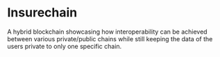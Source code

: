# Insurechain
A hybrid blockchain showcasing how interoperability can be achieved between various private/public chains while still keeping the data of the users private to only one specific chain.
